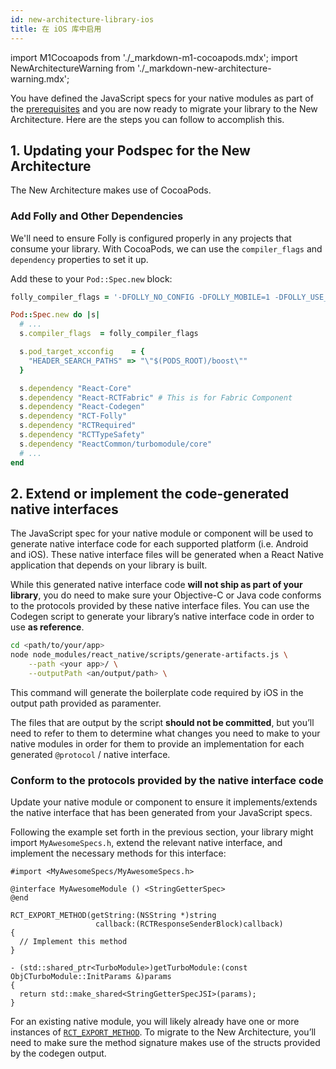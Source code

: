 ```yaml
---
id: new-architecture-library-ios
title: 在 iOS 库中启用
---
```


import M1Cocoapods from './\_markdown-m1-cocoapods.mdx';
import NewArchitectureWarning from './\_markdown-new-architecture-warning.mdx';

<NewArchitectureWarning/>

You have defined the JavaScript specs for your native modules as part of the [prerequisites](new-architecture-library-intro) and you are now ready to migrate your library to the New Architecture. Here are the steps you can follow to accomplish this.

## 1. Updating your Podspec for the New Architecture

The New Architecture makes use of CocoaPods.

### Add Folly and Other Dependencies

We'll need to ensure Folly is configured properly in any projects that consume your library. With CocoaPods, we can use the `compiler_flags` and `dependency` properties to set it up.

Add these to your `Pod::Spec.new` block:

```ruby
folly_compiler_flags = '-DFOLLY_NO_CONFIG -DFOLLY_MOBILE=1 -DFOLLY_USE_LIBCPP=1 -Wno-comma -Wno-shorten-64-to-32'

Pod::Spec.new do |s|
  # ...
  s.compiler_flags  = folly_compiler_flags

  s.pod_target_xcconfig    = {
    "HEADER_SEARCH_PATHS" => "\"$(PODS_ROOT)/boost\""
  }

  s.dependency "React-Core"
  s.dependency "React-RCTFabric" # This is for Fabric Component
  s.dependency "React-Codegen"
  s.dependency "RCT-Folly"
  s.dependency "RCTRequired"
  s.dependency "RCTTypeSafety"
  s.dependency "ReactCommon/turbomodule/core"
  # ...
end
```

## 2. Extend or implement the code-generated native interfaces

The JavaScript spec for your native module or component will be used to generate native interface code for each supported platform (i.e. Android and iOS). These native interface files will be generated when a React Native application that depends on your library is built.

While this generated native interface code **will not ship as part of your library**, you do need to make sure your Objective-C or Java code conforms to the protocols provided by these native interface files. You can use the Codegen script to generate your library’s native interface code in order to use **as reference**.

```sh
cd <path/to/your/app>
node node_modules/react_native/scripts/generate-artifacts.js \
    --path <your app>/ \
    --outputPath <an/output/path> \
```

This command will generate the boilerplate code required by iOS in the output path provided as paramenter.

The files that are output by the script **should not be committed**, but you’ll need to refer to them to determine what changes you need to make to your native modules in order for them to provide an implementation for each generated `@protocol` / native interface.

### Conform to the protocols provided by the native interface code

Update your native module or component to ensure it implements/extends the native interface that has been generated from your JavaScript specs.

Following the example set forth in the previous section, your library might import `MyAwesomeSpecs.h`, extend the relevant native interface, and implement the necessary methods for this interface:

```objc
#import <MyAwesomeSpecs/MyAwesomeSpecs.h>

@interface MyAwesomeModule () <StringGetterSpec>
@end

RCT_EXPORT_METHOD(getString:(NSString *)string
                   callback:(RCTResponseSenderBlock)callback)
{
  // Implement this method
}

- (std::shared_ptr<TurboModule>)getTurboModule:(const ObjCTurboModule::InitParams &)params
{
  return std::make_shared<StringGetterSpecJSI>(params);
}
```

For an existing native module, you will likely already have one or more instances of [`RCT_EXPORT_METHOD`](native-modules-ios#export-a-native-method-to-javascript). To migrate to the New Architecture, you’ll need to make sure the method signature makes use of the structs provided by the codegen output.
